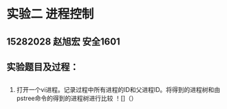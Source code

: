 实验二 进程控制
====
15282028  赵旭宏  安全1601
-
实验题目及过程：
-----
##
1. 打开一个vi进程。记录过程中所有进程的ID和父进程ID。将得到的进程树和由pstree命令的得到的进程树进行比较
！[]（）
